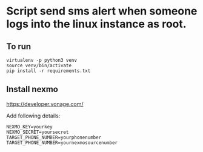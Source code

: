 # Script send sms alert when someone logs into the linux instance as root.

## To run

```
virtualenv -p python3 venv
source venv/bin/activate
pip install -r requirements.txt
```

## Install nexmo

https://developer.vonage.com/

Add following details:

```
NEXMO_KEY=yourkey
NEXMO_SECRET=yoursecret
TARGET_PHONE_NUMBER=yourphonenumber
TARGET_PHONE_NUMBER=yournexmosourcenumber
```
